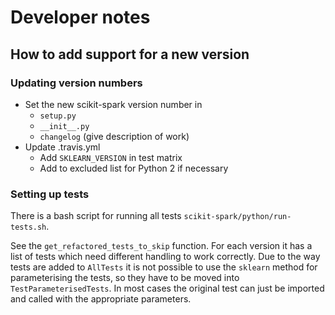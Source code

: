 # Developer notes

## How to add support for a new version

### Updating version numbers
- Set the new scikit-spark version number in 
    - `setup.py`
    - `__init__.py` 
    - `changelog` (give description of work)
- Update .travis.yml
    - Add `SKLEARN_VERSION` in test matrix
    - Add to excluded list for Python 2 if necessary

### Setting up tests
There is a bash script for running all tests `scikit-spark/python/run-tests.sh`.

See the `get_refactored_tests_to_skip` function. For each version it has a list of tests which need different handling to work correctly. Due to the way tests are added to `AllTests` it is not possible to use the `sklearn` method for parameterising the tests, so they have to be moved into `TestParameterisedTests`.  In most cases the original test can just be imported and called with the appropriate parameters.
